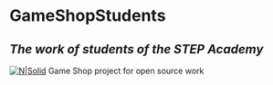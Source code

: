 # GameShopStudents
## _The work of students of the STEP Academy_
[![N|Solid]((https://s.061.ua/section/cataloglogo/upload/images/catalog/000/001/643/ka-sag_5ff4882632d35.jpg))](https://karaganda.itstep.org/)
Game Shop project for open source work
